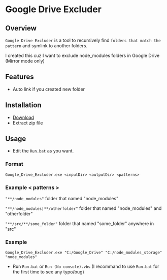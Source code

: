 # Google Drive Excluder

## Overview

`Google Drive Excluder` is a tool to recursively find `folders that match the pattern` and symlink to another folders.

I created this cuz I want to exclude node_modules folders in Google Drive (Mirror mode only)

## Features

-    Auto link if you created new folder

## Installation

-    [Download](https://github.com/AzPepoze/Google-Drive-Excluder/releases)
-    Extract zip file

## Usage

-    Edit the `Run.bat` as you want.

### Format

```
Google_Drive_Excluder.exe <inputDir> <outputDir> <patterns>
```

### Example < patterns >

`"**/node_modules"` folder that named "node_modules"

`"**/node_modules|**/otherfolder"` folder that named "node_modules" and "otherfolder"

`"**/src/**/some_folder"` folder that named "some_folder" anywhere in "src"

### Example

```
Google_Drive_Excluder.exe "C:/Google_Drive" "C:/node_modules_storage" "node_modules"
```

-    Run `Run.bat` or `Run (No console).vbs` (I recommand to use `Run.bat` for the first time to see any typo/bug)
